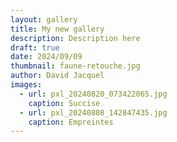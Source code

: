 ```yaml
---
layout: gallery
title: My new gallery
description: Description here
draft: true
date: 2024/09/09
thumbnail: faune-retouche.jpg
author: David Jacquel
images:
  - url: pxl_20240820_073422065.jpg
    caption: Succise
  - url: pxl_20240808_142847435.jpg
    caption: Empreintes
---
```

